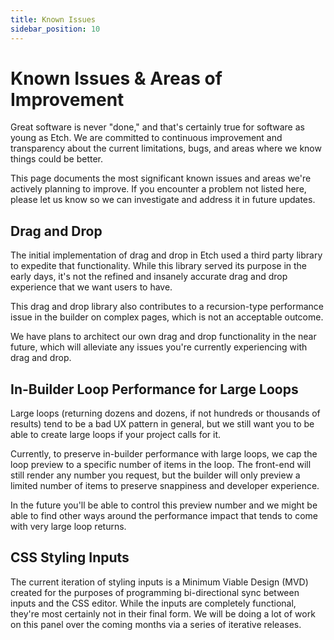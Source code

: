 ```yaml
---
title: Known Issues
sidebar_position: 10
---
```


# Known Issues & Areas of Improvement

Great software is never "done," and that's certainly true for software as young as Etch. We are committed to continuous improvement and transparency about the current limitations, bugs, and areas where we know things could be better. 

This page documents the most significant known issues and areas we're actively planning to improve. If you encounter a problem not listed here, please let us know so we can investigate and address it in future updates.

## Drag and Drop

The initial implementation of drag and drop in Etch used a third party library to expedite that functionality. While this library served its purpose in the early days, it's not the refined and insanely accurate drag and drop experience that we want users to have. 

This drag and drop library also contributes to a recursion-type performance issue in the builder on complex pages, which is not an acceptable outcome.

We have plans to architect our own drag and drop functionality in the near future, which will alleviate any issues you're currently experiencing with drag and drop.

## In-Builder Loop Performance for Large Loops

Large loops (returning dozens and dozens, if not hundreds or thousands of results) tend to be a bad UX pattern in general, but we still want you to be able to create large loops if your project calls for it. 

Currently, to preserve in-builder performance with large loops, we cap the loop preview to a specific number of items in the loop. The front-end will still render any number you request, but the builder will only preview a limited number of items to preserve snappiness and developer experience.

In the future you'll be able to control this preview number and we might be able to find other ways around the performance impact that tends to come with very large loop returns.

## CSS Styling Inputs

The current iteration of styling inputs is a Minimum Viable Design (MVD) created for the purposes of programming bi-directional sync between inputs and the CSS editor. While the inputs are completely functional, they're most certainly not in their final form. We will be doing a lot of work on this panel over the coming months via a series of iterative releases.